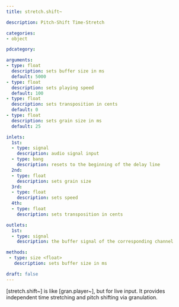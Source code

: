 ```yaml
---
title: stretch.shift~

description: Pitch-Shift Time-Stretch

categories:
- object

pdcategory:

arguments:
- type: float
  description: sets buffer size in ms
  default: 5000
- type: float
  description: sets playing speed
  default: 100
- type: float
  description: sets transposition in cents
  default: 0
- type: float
  description: sets grain size in ms
  default: 25

inlets:
  1st:
  - type: signal
    description: audio signal input
  - type: bang
    description: resets to the beginning of the delay line
  2nd:
  - type: float
    description: sets grain size
  3rd:
  - type: float
    description: sets speed
  4th:
  - type: float
    description: sets transposition in cents

outlets:
  1st:
  - type: signal
    description: the buffer signal of the corresponding channel

methods:
 - type: size <float>
   description: sets buffer size in ms

draft: false
---
```


[stretch.shift~] is like [gran.player~], but for live input. It provides independent time stretching and pitch shifting via granulation.
